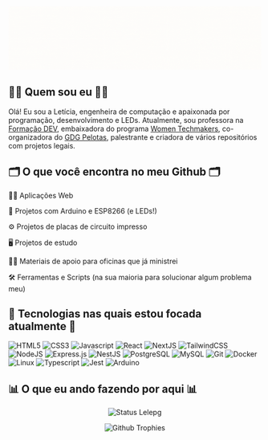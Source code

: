 ![Boas vindas ao meu Github](imagens/capa.gif)

## 👩‍💻 Quem sou eu 👩‍💻

Olá! Eu sou a Letícia, engenheira de computação e apaixonada por programação, desenvolvimento e LEDs. Atualmente, sou professora na [Formação DEV](https://www.formacao.dev), embaixadora do programa [Women Techmakers](https://developers.google.com/womentechmakers), co-organizadora do [GDG Pelotas](https://gdg.community.dev/gdg-pelotas/), palestrante e criadora de vários repositórios com projetos legais.

## 🗂️ O que você encontra no meu Github 🗂️

👩‍💻 Aplicações Web

🤖 Projetos com Arduino e ESP8266 (e LEDs!)

⚙️ Projetos de placas de circuito impresso

🖥️ Projetos de estudo

👩‍🏫️ Materiais de apoio para oficinas que já ministrei

🛠️ Ferramentas e Scripts (na sua maioria para solucionar algum problema meu)

## 🌟 Tecnologias nas quais estou focada atualmente 🌟

![HTML5](https://img.shields.io/badge/HTML5-E34F26?style=for-the-badge&logo=html5&logoColor=white)
![CSS3](https://img.shields.io/badge/CSS3-1572B6?style=for-the-badge&logo=css3&logoColor=white)
![Javascript](https://img.shields.io/badge/JavaScript-323330?style=for-the-badge&logo=javascript&logoColor=F7DF1E)
![React](https://img.shields.io/badge/React-20232A?style=for-the-badge&logo=react&logoColor=61DAFB)
![NextJS](https://img.shields.io/badge/next.js-000000?style=for-the-badge&logo=nextdotjs&logoColor=white)
![TailwindCSS](https://img.shields.io/badge/Tailwind_CSS-38B2AC?style=for-the-badge&logo=tailwind-css&logoColor=white)
![NodeJS](https://img.shields.io/badge/Node.js-43853D?style=for-the-badge&logo=node.js&logoColor=white)
![Express.js](https://img.shields.io/badge/express.js-%23404d59.svg?logo=express&logoColor=%2361DAFB&style=for-the-badge)
![NestJS](https://img.shields.io/badge/nestjs-E0234E?style=for-the-badge&logo=nestjs&logoColor=white)
![PostgreSQL](https://img.shields.io/badge/PostgreSQL-316192?style=for-the-badge&logo=postgresql&logoColor=white)
![MySQL](https://img.shields.io/badge/MySQL-4479A1?style=for-the-badge&logo=mysql&logoColor=white)
![Git](https://img.shields.io/badge/GIT-E44C30?style=for-the-badge&logo=git&logoColor=white)
![Docker](https://img.shields.io/badge/Docker-2496ED?style=for-the-badge&logo=docker&logoColor=white)
![Linux](https://img.shields.io/badge/Linux-FCC644?style=for-the-badge&logo=linux&logoColor=black)
![Typescript](https://img.shields.io/badge/TypeScript-007ACC?style=for-the-badge&logo=typescript&logoColor=white)
![Jest](https://img.shields.io/badge/-jest-%23C21325?logo=jest&logoColor=white&style=for-the-badge)
![Arduino](https://img.shields.io/badge/Arduino-00979D?style=for-the-badge&logo=Arduino&logoColor=white)

## 📊 O que eu ando fazendo por aqui 📊

<div align = "center">
 
![Status Lelepg](https://github-profile-summary-cards.vercel.app/api/cards/stats?username=lelepg&theme=nord_dark)

![Github Trophies](https://github-profile-trophy.vercel.app/?username=lelepg&theme=nord&column=6&row=1&margin-w=10)

</div>
